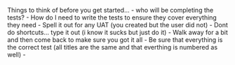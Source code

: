 Things to think of before you get started... 
    - who will be completing the tests?
    - How do I need to write the tests to ensure they cover everything they need 
    - Spell it out for any UAT (you created but the user did not)
    - Dont do shortcuts... type it out (i know it sucks but just do it)
    - Walk away for a bit and then come back to make sure you got it all
    - Be sure that everything is the correct test (all titles are the same and that everthing is numbered as well)
    - 

